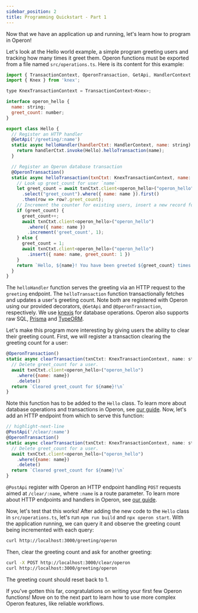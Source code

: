 ```yaml
---
sidebar_position: 2
title: Programming Quickstart - Part 1
---
```


Now that we have an application up and running, let's learn how to program in Operon!

Let's look at the Hello world example, a simple program greeting users and tracking how many times it greet them.
Operon functions must be exported from a file named `src/operations.ts`. Here is its content for this example:

```javascript
import { TransactionContext, OperonTransaction, GetApi, HandlerContext } from '@dbos-inc/operon'
import { Knex } from 'knex';

type KnexTransactionContext = TransactionContext<Knex>;

interface operon_hello {
  name: string;
  greet_count: number;
}

export class Hello {
  // Register an HTTP handler
  @GetApi('/greeting/:name')
  static async helloHandler(handlerCtxt: HandlerContext, name: string) {
    return handlerCtxt.invoke(Hello).helloTransaction(name);
  }

  // Register an Operon database transaction
  @OperonTransaction()
  static async helloTransaction(txnCtxt: KnexTransactionContext, name: string) {
    // Look up greet_count for user `name`
    let greet_count = await txnCtxt.client<operon_hello>("operon_hello")
      .select("greet_count").where({ name: name }).first()
      .then(row => row?.greet_count);
    // Increment the counter for existing users, insert a new record for new users
    if (greet_count) {
      greet_count++;
      await txnCtxt.client<operon_hello>("operon_hello")
        .where({ name: name })
        .increment('greet_count', 1);
    } else {
      greet_count = 1;
      await txnCtxt.client<operon_hello>("operon_hello")
        .insert({ name: name, greet_count: 1 })
    }
    return `Hello, ${name}! You have been greeted ${greet_count} times.\n`;
  }
}
```

The `helloHandler` function serves the greeting via an HTTP request to the `greeting` endpoint.
The `helloTransaction` function transactionally fetches and updates a user's greeting count.
Note both are registered with Operon using our provided decorators, `@GetApi` and `@OperonTransaction`, respectively.
We use [knexjs](https://knexjs.org/) for database operations. Operon also supports raw SQL, [Prisma](https://www.prisma.io/) and [TypeORM](https://typeorm.io/).

Let's make this program more interesting by giving users the ability to clear their greeting count.
First, we will register a transaction clearing the greeting count for a user:

```javascript
@OperonTransaction()
static async clearTransaction(txnCtxt: KnexTransactionContext, name: string) {
  // Delete greet_count for a user.
  await txnCtxt.client<operon_hello>("operon_hello")
    .where({name: name})
    .delete()
  return `Cleared greet_count for ${name}!\n`
}
```

Note this function has to be added to the `Hello` class.
To learn more about database operations and transactions in Operon, see [our guide](..).
Now, let's add an HTTP endpoint from which to serve this function:

```javascript
// highlight-next-line
@PostApi('/clear/:name')
@OperonTransaction()
static async clearTransaction(txnCtxt: KnexTransactionContext, name: string) {
  // Delete greet_count for a user.
  await txnCtxt.client<operon_hello>("operon_hello")
    .where({name: name})
    .delete()
  return `Cleared greet_count for ${name}!\n`
}
```

`@PostApi` register with Operon an HTTP endpoint handling `POST` requests aimed at `/clear/:name`, where `:name` is a route parameter.
To learn more about HTTP endpoints and handlers in Operon, see [our guide](..).

Now, let's test that this works! After adding the new code to the `Hello` class in `src/operations.ts`, let's run `npm run build` and `npx operon start`.
With the application running, we can query it and observe the greeting count being incremented with each query:

```bash
curl http://localhost:3000/greeting/operon
```

Then, clear the greeting count and ask for another greeting:

```bash
curl -X POST http://localhost:3000/clear/operon
curl http://localhost:3000/greeting/operon
```

The greeting count should reset back to 1.

If you've gotten this far, congratulations on writing your first few Operon functions!
Move on to the next part to learn how to use more complex Operon features, like reliable workflows.
